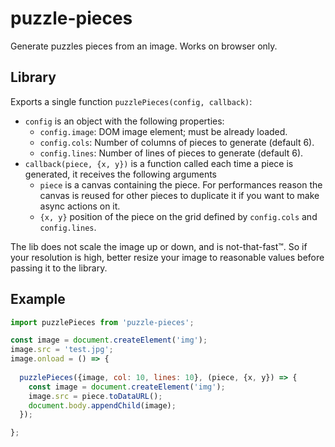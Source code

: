 # puzzle-pieces

Generate puzzles pieces from an image. Works on browser only.

## Library
Exports a single function `puzzlePieces(config, callback)`:
- `config` is an object with the following properties:
  - `config.image`: DOM image element; must be already loaded.
  - `config.cols`: Number of columns of pieces to generate (default 6).
  - `config.lines`: Number of lines of pieces to generate (default 6).
- `callback(piece, {x, y})` is a function called each time a piece is generated, it receives the following arguments
  - `piece` is a canvas containing the piece. For performances reason the canvas is reused for other pieces to duplicate it if you want to make async actions on it.
  - `{x, y}` position of the piece on the grid defined by `config.cols` and `config.lines`. 

The lib does not scale the image up or down, and is not-that-fast™. So if your resolution is high, better resize your image to reasonable values before passing it to the library.

## Example

```js
import puzzlePieces from 'puzzle-pieces';

const image = document.createElement('img');
image.src = 'test.jpg';
image.onload = () => {
  
  puzzlePieces({image, col: 10, lines: 10}, (piece, {x, y}) => {
    const image = document.createElement('img');
    image.src = piece.toDataURL();
    document.body.appendChild(image);
  });

};
```